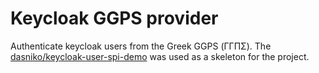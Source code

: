 # Keycloak GGPS provider

Authenticate keycloak users from the Greek GGPS (ΓΓΠΣ). The [dasniko/keycloak-user-spi-demo](https://github.com/dasniko/keycloak-user-spi-demo) was used  as a skeleton for the project.


